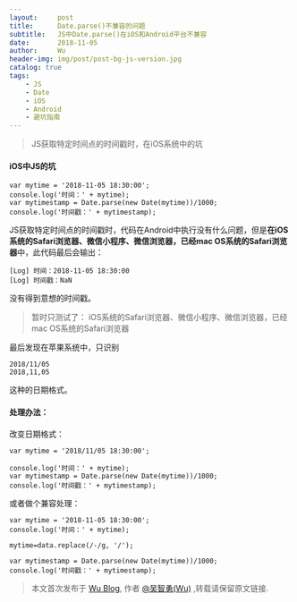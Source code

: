 ```yaml
---
layout:     post
title:      Date.parse()不兼容的问题
subtitle:   JS中Date.parse()在iOS和Android平台不兼容
date:       2018-11-05
author:     Wu
header-img: img/post/post-bg-js-version.jpg
catalog: true
tags:
    - JS
    - Date
    - iOS
    - Android
    - 避坑指南
---
```


>JS获取特定时间点的时间戳时，在iOS系统中的坑

#### iOS中JS的坑

```
var mytime = '2018-11-05 18:30:00';
console.log('时间：' + mytime);
var mytimestamp = Date.parse(new Date(mytime))/1000;
console.log('时间戳：' + mytimestamp);
```

JS获取特定时间点的时间戳时，代码在Android中执行没有什么问题，但是**在iOS系统的Safari浏览器、微信小程序、微信浏览器，已经mac OS系统的Safari浏览器**中，此代码最后会输出：

```
[Log] 时间：2018-11-05 18:30:00
[Log] 时间戳：NaN
```

没有得到意想的时间戳。
>暂时只测试了：
>iOS系统的Safari浏览器、微信小程序、微信浏览器，已经mac OS系统的Safari浏览器

最后发现在苹果系统中，只识别
```
2018/11/05
2018,11,05
```
这种的日期格式。

#### 处理办法：


改变日期格式：
```
var mytime = '2018/11/05 18:30:00';

console.log('时间：' + mytime);
var mytimestamp = Date.parse(new Date(mytime))/1000;
console.log('时间戳：' + mytimestamp);
```
或者做个兼容处理：
```
var mytime = '2018-11-05 18:30:00';
console.log('时间：' + mytime);

mytime=data.replace(/-/g, '/');

var mytimestamp = Date.parse(new Date(mytime))/1000;
console.log('时间戳：' + mytimestamp);
```

> 本文首次发布于 [Wu Blog](https://blog.wu06.com/), 作者 [@吴智勇(Wu)](https://github.com/yuexueyu) ,转载请保留原文链接.